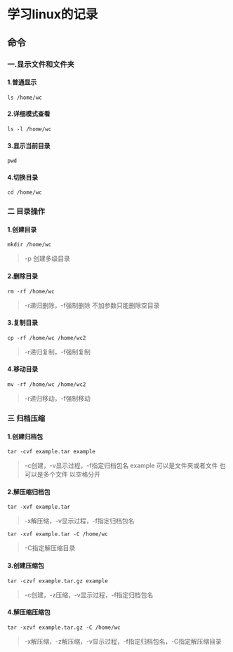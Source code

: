 # 学习linux的记录

## 命令

### 一.显示文件和文件夹

#### 1.普通显示  

`ls /home/wc`

#### 2.详细模式查看

`ls -l /home/wc`

#### 3.显示当前目录

`pwd`

#### 4.切换目录

`cd /home/wc`

### 二 目录操作

#### 1.创建目录

`mkdir /home/wc`
> -p 创建多级目录

#### 2.删除目录

`rm -rf /home/wc`
> -r递归删除，-f强制删除 不加参数只能删除空目录

#### 3.复制目录

`cp -rf /home/wc /home/wc2`
> -r递归复制，-f强制复制

#### 4.移动目录

`mv -rf /home/wc /home/wc2`
> -r递归移动，-f强制移动

### 三 归档压缩

#### 1.创建归档包

`tar -cvf example.tar example`
> -c创建，-v显示过程，-f指定归档包名
example 可以是文件夹或者文件 也可以是多个文件 以空格分开

#### 2.解压缩归档包

`tar -xvf example.tar`
> -x解压缩，-v显示过程，-f指定归档包名

`tar -xvf example.tar -C /home/wc`
> -C指定解压缩目录

#### 3.创建压缩包

`tar -czvf example.tar.gz example`
> -c创建，-z压缩，-v显示过程，-f指定归档包名

#### 4.解压缩压缩包

`tar -xzvf example.tar.gz -C /home/wc`
> -x解压缩，-z解压缩，-v显示过程，-f指定归档包名，-C指定解压缩目录
